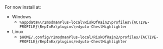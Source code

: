 For now install at:

- Windows
   - `%appdata%\r2modmanPlus-local\RiskOfRain2\profiles\{ACTIVE-PROFILE}\BepInEx\plugins\edyuto-ChestHighlighter`
- Linux
   - `$HOME/.config/r2modmanPlus-local/RiskOfRain2/profiles/{ACTIVE-PROFILE}/BepInEx/plugins/edyuto-ChestHighlighter`

